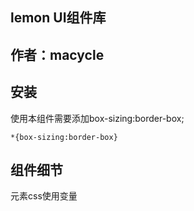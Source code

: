 ## lemon UI组件库

## 作者：macycle

## 安装
使用本组件需要添加box-sizing:border-box;

```
*{box-sizing:border-box}
```


## 组件细节

元素css使用变量

<style>
:root{
    --border-radius:4px;
}

.button{
    border-radius: var(--border-radius);
}

</style>
